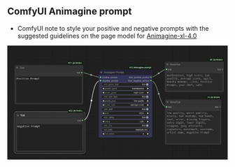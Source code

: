 ## ComfyUI Animagine prompt
- ComfyUI note to style your positive and negative prompts with the suggested guidelines on the page model for [Animagine-xl-4.0](https://huggingface.co/cagliostrolab/animagine-xl-4.0)

![Node Preview](node_preview.png)
